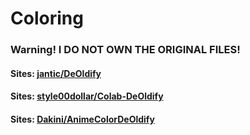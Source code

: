 # Coloring
### Warning! I DO NOT OWN THE ORIGINAL FILES!
#### Sites: [jantic/DeOldify](https://github.com/jantic/DeOldify)
#### Sites: [style00dollar/Colab-DeOldify](https://github.com/styler00dollar/Colab-DeOldify)
#### Sites: [Dakini/AnimeColorDeOldify](https://github.com/Dakini/AnimeColorDeOldify)
